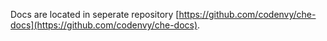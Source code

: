 Docs are located in seperate repository [https://github.com/codenvy/che-docs](https://github.com/codenvy/che-docs).
